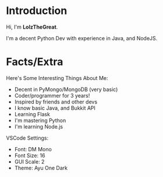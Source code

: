 # Introduction
Hi, I'm **LolzTheGreat**.

I'm a decent Python Dev with experience in Java, and NodeJS.

# Facts/Extra

Here's Some Interesting Things About Me:
- Decent in PyMongo/MongoDB (very basic)
- Coder/programmer for 3 years!
- Inspired by friends and other devs
- I know basic Java, and Bukkit API
- Learning Flask
- I'm mastering Python
- I'm learning Node.js

VSCode Settings:
- Font: DM Mono
- Font Size: 16
- GUI Scale: 2
- Theme: Ayu One Dark
